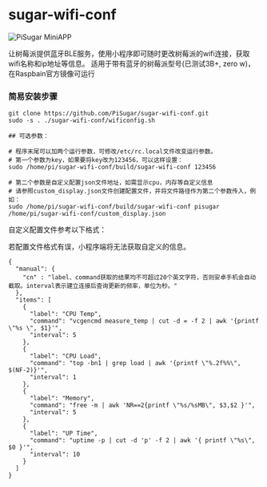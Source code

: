 # sugar-wifi-conf

![PiSugar MiniAPP](https://raw.githubusercontent.com/PiSugar/sugar-wifi-conf/master/image/qrcode.jpg)

让树莓派提供蓝牙BLE服务，使用小程序即可随时更改树莓派的wifi连接，获取wifi名称和ip地址等信息。
适用于带有蓝牙的树莓派型号(已测试3B+, zero w)，在Raspbain官方镜像可运行

### 简易安装步骤
```
git clone https://github.com/PiSugar/sugar-wifi-conf.git
sudo -s . ./sugar-wifi-conf/wificonfig.sh

## 可选参数：

# 程序末尾可以加两个运行参数，可修改/etc/rc.local文件改变运行参数。
# 第一个参数为key，如果要将key改为123456，可以这样设置：
sudo /home/pi/sugar-wifi-conf/build/sugar-wifi-conf 123456

# 第二个参数是自定义配置json文件地址，如需显示cpu，内存等自定义信息
# 请参照custom_display.json文件创建配置文件，并将文件路径作为第二个参数传入，例如：
sudo /home/pi/sugar-wifi-conf/build/sugar-wifi-conf pisugar /home/pi/sugar-wifi-conf/custom_display.json

```

自定义配置文件参考以下格式：

若配置文件格式有误，小程序端将无法获取自定义的信息。

```
{
  "manual": {
    "cn" : "label、command获取的结果均不可超过20个英文字符，否则安卓手机会自动截取。interval表示建立连接后查询更新的频率，单位为秒。"
  },
  "items": [
    {
      "label": "CPU Temp",
      "command": "vcgencmd measure_temp | cut -d = -f 2 | awk '{printf \"%s \", $1}'",
      "interval": 5
    },
    {
      "label": "CPU Load",
      "command": "top -bn1 | grep load | awk '{printf \"%.2f%%\", $(NF-2)}'",
      "interval": 1
    },
    {
      "label": "Memory",
      "command": "free -m | awk 'NR==2{printf \"%s/%sMB\", $3,$2 }'",
      "interval": 5
    },
    {
      "label": "UP Time",
      "command": "uptime -p | cut -d 'p' -f 2 | awk '{ printf \"%s\", $0 }'",
      "interval": 10
    }
  ]
}

```



